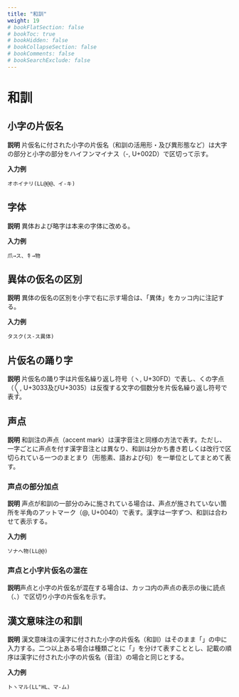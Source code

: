 ```yaml
---
title: "和訓"
weight: 19
# bookFlatSection: false
# bookToc: true
# bookHidden: false
# bookCollapseSection: false
# bookComments: false
# bookSearchExclude: false
---
```


# 和訓

## 小字の片仮名

**説明**
片仮名に付された小字の片仮名（和訓の活用形・及び異形態など）は大字の部分と小字の部分をハイフンマイナス（-, U+002D）で区切って示す。

**入力例**

    オホイナリ(LL@@@、イ-キ)

## 字体

**説明**
異体および略字は本来の字体に改める。

**入力例**

    爪→ス、牜→物

## 異体の仮名の区別

**説明**
異体の仮名の区別を小字で右に示す場合は、「異体」をカッコ内に注記する。

**入力例**

    タスク(ス-ス異体)

## 片仮名の踊り字

**説明**
片仮名の踊り字は片仮名繰り返し符号（ヽ, U+30FD）で表し、くの字点（〳〵, U+3033及びU+3035）は反復する文字の個数分を片仮名繰り返し符号で表す。

## 声点

**説明**
和訓注の声点（accent mark）は漢字音注と同様の方法で表す。ただし、一字ごとに声点を付す漢字音注とは異なり、和訓は分かち書き若しくは改行で区切られている一つのまとまり（形態素、語および句）を一単位としてまとめて表す。

### 声点の部分加点

**説明**
声点が和訓の一部分のみに施されている場合は、声点が施されていない箇所を半角のアットマーク（@, U+0040）で表す。漢字は一字ずつ、和訓は合わせて表示する。

**入力例**

    ソナヘ物(LL@@)

### 声点と小字片仮名の混在

**説明**声点と小字の片仮名が混在する場合は、カッコ内の声点の表示の後に読点（、）で区切り小字の片仮名を示す。

## 漢文意味注の和訓

**説明**
漢文意味注の漢字に付された小字の片仮名（和訓）はそのまま「」の中に入力する。二つ以上ある場合は種類ごとに「」を分けて表すこととし、記載の順序は漢字に付された小字の片仮名（音注）の場合と同じとする。

**入力例**

    トヽマル(LL"HL、マ-ム)
